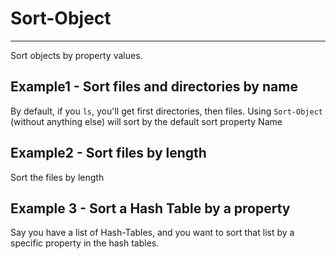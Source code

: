 # Sort-Object
---

Sort objects by property values.


## Example1 - Sort files and directories by name
By default, if you `ls`, you'll get first directories, then files.
Using `Sort-Object` (without anything else) will sort by the default sort property Name

## Example2 - Sort files by length
Sort the files by length

## Example 3 - Sort a Hash Table by a property
Say you have a list of Hash-Tables, and you want to sort that list by a specific
property in the hash tables.

